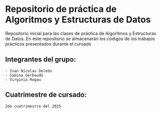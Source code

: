# Repositorio de práctica de Algoritmos y Estructuras de Datos

Repositorio inicial para las clases de práctica de Algoritmos y Estructuras de Datos. En este repositorio se almacenarán los códigos de los trabajos prácticos presentados durante el cursado

## Integrantes del grupo:
    - Ivan Nicolas Deleón
    - Sabina Gerbaudo
    - Virginia Rogau 

## Cuatrimestre de cursado:
    2do cuatrimestre del 2025
